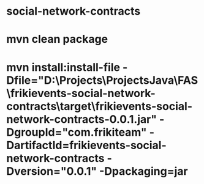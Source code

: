# social-network-contracts

# mvn clean package
# mvn install:install-file -Dfile="D:\Projects\ProjectsJava\FAS\frikievents-social-network-contracts\target\frikievents-social-network-contracts-0.0.1.jar" -DgroupId="com.frikiteam" -DartifactId=frikievents-social-network-contracts -Dversion="0.0.1" -Dpackaging=jar